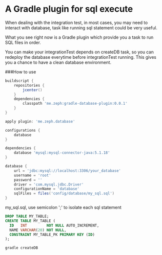 # A Gradle plugin for sql execute

When dealing with the integration test, in most cases, you may need to interact with database, task like running sql statement could be very useful.

What you see right now is a Gradle plugin which provide you a task to run SQL files in order.

You can make your integrationTest depends on createDB task, so you can redeploy the database everytime before integrationTest running. This gives you a chance to have a clean database environment.

###How to use

```groovy
buildscript {
    repositories {
        jcenter()
    }
    dependencies {
        classpath 'me.zeph:gradle-database-plugin:0.0.1'
    }
}

apply plugin: 'me.zeph.database'

configurations {
    database
}

dependencies {
    database 'mysql:mysql-connector-java:5.1.18'
}

database {
    url = 'jdbc:mysql://localhost:3306/your_database'
    username = 'root'
    password = ''
    driver = 'com.mysql.jdbc.Driver'
    configurationName = 'database'
    sqlFiles = files('config/database/my_sql.sql')
}
```

my_sql.sql, use semicolon ';' to isolate each sql statement

```sql
DROP TABLE MY_TABLE;
CREATE TABLE MY_TABLE (
  ID   INT         NOT NULL AUTO_INCREMENT,
  NAME VARCHAR(20) NOT NULL,
  CONSTRAINT MY_TABLE_PK PRIMARY KEY (ID)
);
```


```groovy
gradle createDB
```